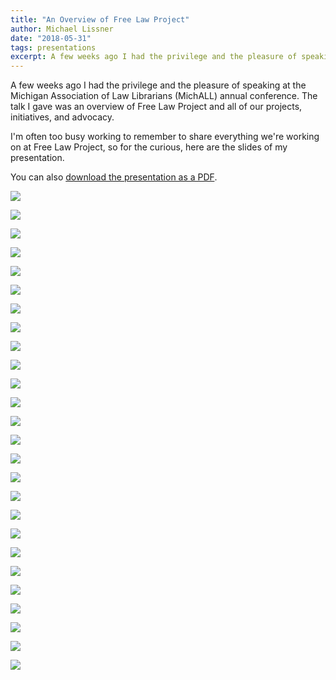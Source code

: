 ```yaml
---
title: "An Overview of Free Law Project"
author: Michael Lissner
date: "2018-05-31"
tags: presentations
excerpt: A few weeks ago I had the privilege and the pleasure of speaking at the Michigan Association of Law Librarians (MichALL) annual conference. The talk I gave was an overview of Free Law Project and all of our projects, initiatives, and advocacy. Here are the slides from that presentation.
---
```


A few weeks ago I had the privilege and the pleasure of speaking at the Michigan Association of Law Librarians (MichALL) annual conference. The talk I gave was an overview of Free Law Project and all of our projects, initiatives, and advocacy. 

I'm often too busy working to remember to share everything we're working on at Free Law Project, so for the curious, here are the slides of my presentation.

You can also [download the presentation as a PDF][pdf].

[pdf]: /pdf/flp-overview-v2018-05-11.pdf


<div className="text-center">
    <p><img src="/images/flp-overview-presentation/img0.png"
         className="img-responsive border"/>
    </p>
</div>
<div className="clearfix"></div>

<div className="text-center">
    <p><img src="/images/flp-overview-presentation/img1.png"
         className="img-responsive border"/>
    </p>
</div>
<div className="clearfix"></div>

<div className="text-center">
    <p><img src="/images/flp-overview-presentation/img2.png"
         className="img-responsive border"/>
    </p>
</div>
<div className="clearfix"></div>

<div className="text-center">
    <p><img src="/images/flp-overview-presentation/img3.png"
         className="img-responsive border"/>
    </p>
</div>
<div className="clearfix"></div>

<div className="text-center">
    <p><img src="/images/flp-overview-presentation/img4.png"
         className="img-responsive border"/>
    </p>
</div>
<div className="clearfix"></div>

<div className="text-center">
    <p><img src="/images/flp-overview-presentation/img5.png"
         className="img-responsive border"/>
    </p>
</div>
<div className="clearfix"></div>

<div className="text-center">
    <p><img src="/images/flp-overview-presentation/img6.png"
         className="img-responsive border"/>
    </p>
</div>
<div className="clearfix"></div>

<div className="text-center">
    <p><img src="/images/flp-overview-presentation/img7.png"
         className="img-responsive border"/>
    </p>
</div>
<div className="clearfix"></div>

<div className="text-center">
    <p><img src="/images/flp-overview-presentation/img8.png"
         className="img-responsive border"/>
    </p>
</div>
<div className="clearfix"></div>

<div className="text-center">
    <p><img src="/images/flp-overview-presentation/img9.png"
         className="img-responsive border"/>
    </p>
</div>
<div className="clearfix"></div>

<div className="text-center">
    <p><img src="/images/flp-overview-presentation/img10.png"
         className="img-responsive border"/>
    </p>
</div>
<div className="clearfix"></div>

<div className="text-center">
    <p><img src="/images/flp-overview-presentation/img11.png"
         className="img-responsive border"/>
    </p>
</div>
<div className="clearfix"></div>

<div className="text-center">
    <p><img src="/images/flp-overview-presentation/img12.png"
         className="img-responsive border"/>
    </p>
</div>
<div className="clearfix"></div>

<div className="text-center">
    <p><img src="/images/flp-overview-presentation/img13.png"
         className="img-responsive border"/>
    </p>
</div>
<div className="clearfix"></div>

<div className="text-center">
    <p><img src="/images/flp-overview-presentation/img14.png"
         className="img-responsive border"/>
    </p>
</div>
<div className="clearfix"></div>

<div className="text-center">
    <p><img src="/images/flp-overview-presentation/img15.png"
         className="img-responsive border"/>
    </p>
</div>
<div className="clearfix"></div>

<div className="text-center">
    <p><img src="/images/flp-overview-presentation/img16.png"
         className="img-responsive border"/>
    </p>
</div>
<div className="clearfix"></div>

<div className="text-center">
    <p><img src="/images/flp-overview-presentation/img17.png"
         className="img-responsive border"/>
    </p>
</div>
<div className="clearfix"></div>

<div className="text-center">
    <p><img src="/images/flp-overview-presentation/img18.png"
         className="img-responsive border"/>
    </p>
</div>
<div className="clearfix"></div>

<div className="text-center">
    <p><img src="/images/flp-overview-presentation/img19.png"
         className="img-responsive border"/>
    </p>
</div>
<div className="clearfix"></div>

<div className="text-center">
    <p><img src="/images/flp-overview-presentation/img20.png"
         className="img-responsive border"/>
    </p>
</div>
<div className="clearfix"></div>

<div className="text-center">
    <p><img src="/images/flp-overview-presentation/img21.png"
         className="img-responsive border"/>
    </p>
</div>
<div className="clearfix"></div>

<div className="text-center">
    <p><img src="/images/flp-overview-presentation/img22.png"
         className="img-responsive border"/>
    </p>
</div>
<div className="clearfix"></div>

<div className="text-center">
    <p><img src="/images/flp-overview-presentation/img23.png"
         className="img-responsive border"/>
    </p>
</div>
<div className="clearfix"></div>

<div className="text-center">
    <p><img src="/images/flp-overview-presentation/img24.png"
         className="img-responsive border"/>
    </p>
</div>
<div className="clearfix"></div>

<div className="text-center">
    <p><img src="/images/flp-overview-presentation/img25.png"
         className="img-responsive border"/>
    </p>
</div>
<div className="clearfix"></div>

